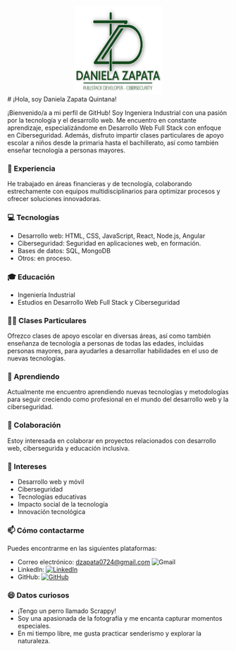 
<div align="center">
  <img src="logo daniela zapata.png" alt="logo" width="200" height="200"/>
</div>
# ¡Hola, soy Daniela Zapata Quintana! 

¡Bienvenido/a a mi perfil de GitHub! Soy Ingeniera Industrial con una pasión por la tecnología y el desarrollo web. Me encuentro en constante aprendizaje, especializándome en Desarrollo Web Full Stack con enfoque en Ciberseguridad. Además, disfruto impartir clases particulares de apoyo escolar a niños desde la primaria hasta el bachillerato, así como también enseñar tecnología a personas mayores.

### 💼 Experiencia
He trabajado en áreas financieras y de tecnología, colaborando estrechamente con equipos multidisciplinarios para optimizar procesos y ofrecer soluciones innovadoras.

### 💻 Tecnologías
- Desarrollo web: HTML, CSS, JavaScript, React, Node.js, Angular
- Ciberseguridad: Seguridad en aplicaciones web, en formación.
- Bases de datos: SQL, MongoDB
- Otros: en proceso.

### 🎓 Educación
- Ingeniería Industrial
- Estudios en Desarrollo Web Full Stack y Ciberseguridad

### 👩‍🏫 Clases Particulares
Ofrezco clases de apoyo escolar en diversas áreas, así como también enseñanza de tecnología a personas de todas las edades, incluidas personas mayores, para ayudarles a desarrollar habilidades en el uso de nuevas tecnologías.

### 🌱 Aprendiendo
Actualmente me encuentro aprendiendo nuevas tecnologías y metodologías para seguir creciendo como profesional en el mundo del desarrollo web y la ciberseguridad.

### 👥 Colaboración
Estoy interesada en colaborar en proyectos relacionados con desarrollo web, cibersegurida y educación inclusiva.

### 👀 Intereses
- Desarrollo web y móvil
- Ciberseguridad
- Tecnologías educativas
- Impacto social de la tecnología
- Innovación tecnológica

### 📫 Cómo contactarme
Puedes encontrarme en las siguientes plataformas:
- Correo electrónico: dzapata0724@gmail.com ![Gmail](https://img.shields.io/badge/-Gmail-red?style=flat-square&logo=Gmail&logoColor=white&link=mailto:dzapata0724@gmail.com)
- LinkedIn: [![LinkedIn](https://img.shields.io/badge/-LinkedIn-blue?style=flat-square&logo=Linkedin&logoColor=white&link=https://www.linkedin.com/in/danielazapataquintana/)](https://www.linkedin.com/in/danielazapataquintana/)
- GitHub: [![GitHub](https://img.shields.io/badge/-GitHub-black?style=flat-square&logo=GitHub&logoColor=white&link=https://github.com/DANIELAZAPATA0724)](https://github.com/DANIELAZAPATA0724)

### 😄 Datos curiosos
- ¡Tengo un perro llamado Scrappy!
- Soy una apasionada de la fotografía y me encanta capturar momentos especiales.
- En mi tiempo libre, me gusta practicar senderismo y explorar la naturaleza.

